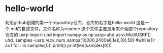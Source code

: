 # hello-world
利用github创建的第一个repository仓库，仓库的名字是hello-world
这是一个.md的自述文件，文件名称为readme
这个文件主要是用来介绍这个repository仓库的
usrp
import uhd
import numpy as np
usrp=uhd.usrp.MultiUSRP()
uhd.
samples=usrp.recv_num_samps(10000,2400e6,1e6,[0],50)
#while(1):
a=1
for i in samples[0]:
    print(i)
print(len(samples[0]))
